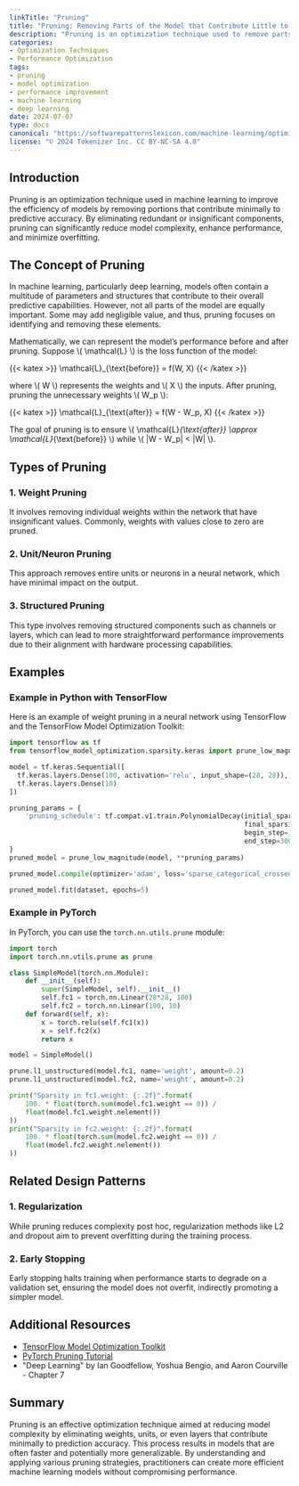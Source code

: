 ```yaml
---
linkTitle: "Pruning"
title: "Pruning: Removing Parts of the Model that Contribute Little to the Prediction Accuracy"
description: "Pruning is an optimization technique used to remove parts of a machine learning model that contribute insignificantly to the prediction accuracy, thus reducing complexity and improving performance."
categories:
- Optimization Techniques
- Performance Optimization
tags:
- pruning
- model optimization
- performance improvement
- machine learning
- deep learning
date: 2024-07-07
type: docs
canonical: "https://softwarepatternslexicon.com/machine-learning/optimization-techniques/performance-optimization/pruning"
license: "© 2024 Tokenizer Inc. CC BY-NC-SA 4.0"
---
```



## Introduction

Pruning is an optimization technique used in machine learning to improve the efficiency of models by removing portions that contribute minimally to predictive accuracy. By eliminating redundant or insignificant components, pruning can significantly reduce model complexity, enhance performance, and minimize overfitting.

## The Concept of Pruning

In machine learning, particularly deep learning, models often contain a multitude of parameters and structures that contribute to their overall predictive capabilities. However, not all parts of the model are equally important. Some may add negligible value, and thus, pruning focuses on identifying and removing these elements.

Mathematically, we can represent the model’s performance before and after pruning. Suppose \\( \mathcal{L} \\) is the loss function of the model:

{{< katex >}} \mathcal{L}_{\text{before}} = f(W, X) {{< /katex >}}

where \\( W \\) represents the weights and \\( X \\) the inputs. After pruning, pruning the unnecessary weights \\( W_p \\):

{{< katex >}} \mathcal{L}_{\text{after}} = f(W - W_p, X) {{< /katex >}}

The goal of pruning is to ensure \\( \mathcal{L}_{\text{after}} \approx \mathcal{L}_{\text{before}} \\) while \\( \|W - W_p\| < \|W\| \\).

## Types of Pruning

### 1. Weight Pruning
It involves removing individual weights within the network that have insignificant values. Commonly, weights with values close to zero are pruned.

### 2. Unit/Neuron Pruning
This approach removes entire units or neurons in a neural network, which have minimal impact on the output.

### 3. Structured Pruning
This type involves removing structured components such as channels or layers, which can lead to more straightforward performance improvements due to their alignment with hardware processing capabilities.

## Examples

### Example in Python with TensorFlow

Here is an example of weight pruning in a neural network using TensorFlow and the TensorFlow Model Optimization Toolkit:

```python
import tensorflow as tf
from tensorflow_model_optimization.sparsity.keras import prune_low_magnitude

model = tf.keras.Sequential([
  tf.keras.layers.Dense(100, activation='relu', input_shape=(28, 28)),
  tf.keras.layers.Dense(10)
])

pruning_params = {
    'pruning_schedule': tf.compat.v1.train.PolynomialDecay(initial_sparsity=0.50,
                                                           final_sparsity=0.80,
                                                           begin_step=1000,
                                                           end_step=3000)
}
pruned_model = prune_low_magnitude(model, **pruning_params)

pruned_model.compile(optimizer='adam', loss='sparse_categorical_crossentropy', metrics=['accuracy'])

pruned_model.fit(dataset, epochs=5)
```

### Example in PyTorch

In PyTorch, you can use the `torch.nn.utils.prune` module:

```python
import torch
import torch.nn.utils.prune as prune

class SimpleModel(torch.nn.Module):
    def __init__(self):
        super(SimpleModel, self).__init__()
        self.fc1 = torch.nn.Linear(28*28, 100)
        self.fc2 = torch.nn.Linear(100, 10)
    def forward(self, x):
        x = torch.relu(self.fc1(x))
        x = self.fc2(x)
        return x

model = SimpleModel()

prune.l1_unstructured(model.fc1, name='weight', amount=0.2)
prune.l1_unstructured(model.fc2, name='weight', amount=0.2)

print("Sparsity in fc1.weight: {:.2f}".format(
    100. * float(torch.sum(model.fc1.weight == 0)) /
    float(model.fc1.weight.nelement())
))
print("Sparsity in fc2.weight: {:.2f}".format(
    100. * float(torch.sum(model.fc2.weight == 0)) /
    float(model.fc2.weight.nelement())
))
```

## Related Design Patterns

### 1. Regularization
While pruning reduces complexity post hoc, regularization methods like L2 and dropout aim to prevent overfitting during the training process.

### 2. Early Stopping
Early stopping halts training when performance starts to degrade on a validation set, ensuring the model does not overfit, indirectly promoting a simpler model.

## Additional Resources

- [TensorFlow Model Optimization Toolkit](https://www.tensorflow.org/model_optimization)
- [PyTorch Pruning Tutorial](https://pytorch.org/tutorials/intermediate/pruning_tutorial.html)
- "Deep Learning" by Ian Goodfellow, Yoshua Bengio, and Aaron Courville - Chapter 7

## Summary

Pruning is an effective optimization technique aimed at reducing model complexity by eliminating weights, units, or even layers that contribute minimally to prediction accuracy. This process results in models that are often faster and potentially more generalizable. By understanding and applying various pruning strategies, practitioners can create more efficient machine learning models without compromising performance.
